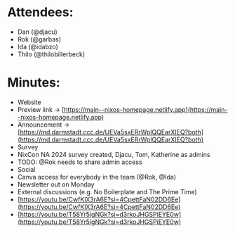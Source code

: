 # Attendees:
- Dan (@djacu)
- Rok (@garbas)
- Ida (@idabzo)
- Thilo (@thilobillerbeck)
# Minutes:
- Website
- Preview link \-\> [https://main--nixos-homepage.netlify.app](https://main--nixos-homepage.netlify.app)
- Announcement \-\>
[https://md.darmstadt.ccc.de/UEVa5sxERrWplQQEarXIEQ?both](https://md.darmstadt.ccc.de/UEVa5sxERrWplQQEarXIEQ?both)
- Survey
- NixCon NA 2024 survey created, Djacu, Tom, Katherine as admins
- TODO: @Rok needs to share admin access
- Social
- Canva access for everybody in the team (@Rok, @Ida)
- Newsletter out on Monday
- External discussions (e.g. No Boilerplate and The Prime Time)
- [https://youtu.be/CwfKlX3rA6E?si=4CpettFaN02DD6Ee](https://youtu.be/CwfKlX3rA6E?si=4CpettFaN02DD6Ee)
- [https://youtu.be/T58Yr5igNGk?si=d3rkoJHGSPiEYE0w](https://youtu.be/T58Yr5igNGk?si=d3rkoJHGSPiEYE0w)